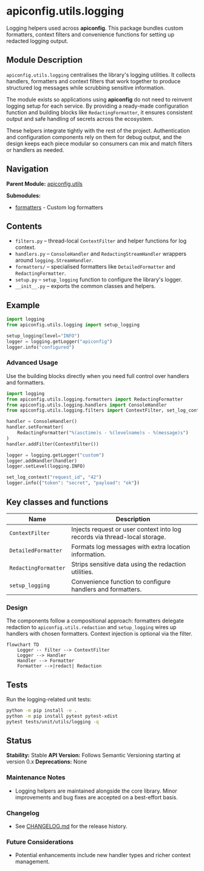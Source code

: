 # apiconfig.utils.logging

Logging helpers used across **apiconfig**. This package bundles custom
formatters, context filters and convenience functions for setting up redacted
logging output.

## Module Description

`apiconfig.utils.logging` centralises the library's logging utilities. It
collects handlers, formatters and context filters that work together to produce
structured log messages while scrubbing sensitive information.

The module exists so applications using **apiconfig** do not need to reinvent
logging setup for each service. By providing a ready-made configuration function
and building blocks like `RedactingFormatter`, it ensures consistent output and
safe handling of secrets across the ecosystem.

These helpers integrate tightly with the rest of the project. Authentication and
configuration components rely on them for debug output, and the design keeps
each piece modular so consumers can mix and match filters or handlers as needed.

## Navigation

**Parent Module:** [apiconfig.utils](../README.md)

**Submodules:**
- [formatters](./formatters/README.md) - Custom log formatters

## Contents
- `filters.py` – thread-local `ContextFilter` and helper functions for log context.
- `handlers.py` – `ConsoleHandler` and `RedactingStreamHandler` wrappers around `logging.StreamHandler`.
- `formatters/` – specialised formatters like `DetailedFormatter` and `RedactingFormatter`.
- `setup.py` – `setup_logging` function to configure the library's logger.
- `__init__.py` – exports the common classes and helpers.

## Example
```python
import logging
from apiconfig.utils.logging import setup_logging

setup_logging(level="INFO")
logger = logging.getLogger("apiconfig")
logger.info("configured")
```

### Advanced Usage
Use the building blocks directly when you need full control over handlers and
formatters.

```python
import logging
from apiconfig.utils.logging.formatters import RedactingFormatter
from apiconfig.utils.logging.handlers import ConsoleHandler
from apiconfig.utils.logging.filters import ContextFilter, set_log_context

handler = ConsoleHandler()
handler.setFormatter(
    RedactingFormatter("%(asctime)s - %(levelname)s - %(message)s")
)
handler.addFilter(ContextFilter())

logger = logging.getLogger("custom")
logger.addHandler(handler)
logger.setLevel(logging.INFO)

set_log_context("request_id", "42")
logger.info({"token": "secret", "payload": "ok"})
```

## Key classes and functions
| Name | Description |
| ---- | ----------- |
| `ContextFilter` | Injects request or user context into log records via thread-local storage. |
| `DetailedFormatter` | Formats log messages with extra location information. |
| `RedactingFormatter` | Strips sensitive data using the redaction utilities. |
| `setup_logging` | Convenience function to configure handlers and formatters. |

### Design
The components follow a compositional approach: formatters delegate redaction to
`apiconfig.utils.redaction` and `setup_logging` wires up handlers with chosen
formatters. Context injection is optional via the filter.

```mermaid
flowchart TD
    Logger -- filter --> ContextFilter
    Logger --> Handler
    Handler --> Formatter
    Formatter -->|redact| Redaction
```

## Tests
Run the logging-related unit tests:
```bash
python -m pip install -e .
python -m pip install pytest pytest-xdist
pytest tests/unit/utils/logging -q
```

## Status

**Stability:** Stable
**API Version:** Follows Semantic Versioning starting at version 0.x
**Deprecations:** None

### Maintenance Notes
- Logging helpers are maintained alongside the core library. Minor improvements
  and bug fixes are accepted on a best-effort basis.

### Changelog
- See [CHANGELOG.md](../../../CHANGELOG.md) for the release history.

### Future Considerations
- Potential enhancements include new handler types and richer context management.
